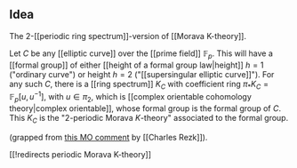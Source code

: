 
## Idea

The 2-[[periodic ring spectrum]]-version of [[Morava K-theory]].

Let $C$ be any [[elliptic curve]] over the [[prime field]] $\mathbb{F}_p$.  This will have a [[formal group]] of either [[height of a formal group law|height]] $h=1$ ("ordinary curve") or height $h=2$ ("[[supersingular elliptic curve]]").  For any such $C$, there is a [[ring spectrum]] $K_C$ with coefficient ring $\pi_* K_C=\mathbb{F}_p[u,u^{-1}]$, with $u\in \pi_2$, which is [[complex orientable cohomology theory|complex orientable]], whose formal group is the formal group of $C$. This $K_C$ is the "2-periodic Morava $K$-theory" associated to the formal group. 

(grapped from [this MO comment](http://mathoverflow.net/a/201436/381) by [[Charles Rezk]]).

[[!redirects periodic Morava K-theory]]
